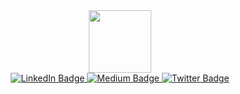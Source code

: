 <div id="header" align="center">
  <img src="https://media.giphy.com/media/yeJjZSdo1A6uRBxJaY/giphy.gif" width="100"/>
</div>
<div id="badges" align="center">
  <a href="https://www.linkedin.com/in/divadsanders/">
    <img src="https://img.shields.io/badge/LinkedIn-blue?style=for-the-badge&logo=linkedin&logoColor=white" alt="LinkedIn Badge"/>
  </a>
  <a href="https://medium.com/@divadsanders">
    <img src="https://img.shields.io/badge/Medium-black?style=for-the-badge&logo=medium&logoColor=white" alt="Medium Badge"/>
  </a>
  <a href="https://twitter.com/divadsanders">
    <img src="https://img.shields.io/badge/Twitter-blue?style=for-the-badge&logo=twitter&logoColor=white" alt="Twitter Badge"/>
  </a>
</div>
